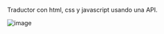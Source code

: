 Traductor con html, css y javascript usando una API.

![image](https://github.com/user-attachments/assets/f0b7b45d-da14-4604-bf8e-83e8205352b6)

